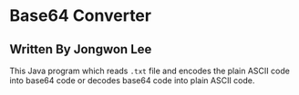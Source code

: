 Base64 Converter
===
Written By Jongwon Lee
---
This Java program which reads
`.txt`
file and encodes the plain ASCII code into base64 code or decodes base64 code into plain ASCII code.
